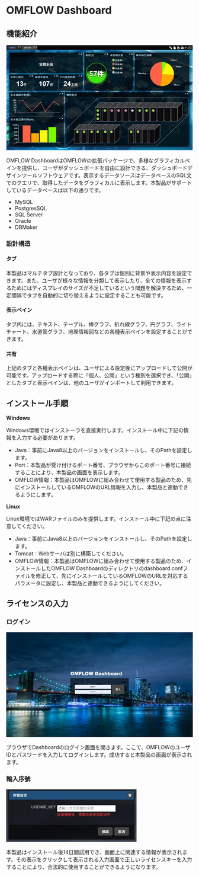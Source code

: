 # OMFLOW Dashboard

## 機能紹介

![](../.gitbook/assets/Dashboard3.jpg)

OMFLOW DashboardはOMFLOWの拡張パッケージで、多様なグラフィカルペインを提供し、ユーザがダッシュボードを自由に設計できる、ダッシュボードデザインツールソフトウェアです。表示するデータソースはデータベースのSQL文でのクエリで、取得したデータをグラフィカルに表示します。本製品がサポートしているデータベースは以下の通りです。

* MySQL
* PostgresSQL
* SQL Server
* Oracle
* DBMaker

### 設計構造

#### タブ

本製品はマルチタブ設計となっており、各タブは個別に背景や表示内容を設定できます。また、ユーザが様々な情報を分類して表示したり、全ての情報を表示するためにはディスプレイのサイズが不足しているという問題を解決するため、一定間隔でタブを自動的に切り替えるように設定することも可能です。

#### 表示ペイン

タブ内には、テキスト、テーブル、棒グラフ、折れ線グラフ、円グラフ、ライトチャート、水道管グラフ、地理情報図などの各種表示ペインを設定することができます。

#### 共有

上記のタブと各種表示ペインは、ユーザによる設定後にアップロードして公開が可能です。アップロードする際に「個人、公開」という種別を選択でき、「公開」としたタブと表示ペインは、他のユーザがインポートして利用できます。

## インストール手順

**Windows**

Windows環境ではインストーラを直接実行します。インストール中に下記の情報を入力する必要があります。

* Java：事前にJava8以上のバージョンをインストールし、そのPathを設定します。
* Port：本製品が受け付けるポート番号、ブラウザからこのポート番号に接続することにより、本製品の画面を表示します。
* OMFLOW情報：本製品はOMFLOWに組み合わせて使用する製品のため、先にインストールしているOMFLOWのURL情報を入力し、本製品と連動できるようにします。

**Linux**

Linux環境ではWARファイルのみを提供します。インストール中に下記の点に注意してください。

* Java：事前にJava8以上のバージョンをインストールし、そのPathを設定します。
* Tomcat：Webサーバは別に構築してください。
* OMFLOW情報：本製品はOMFLOWに組み合わせて使用する製品のため、インストールしたOMFLOW Dashboardのディレクトリのdashboard.confファイルを修正して、先にインストールしているOMFLOWのURLを対応するパラメータに設定し、本製品と連動できるようにしてください。

## ライセンスの入力

### ログイン

![](../.gitbook/assets/Dashboard.jpg)

ブラウザでDashboardのログイン画面を開きます。ここで、OMFLOWのユーザIDとパスワードを入力してログインします。成功すると本製品の画面が表示されます。

### **輸入序號**

![](../.gitbook/assets/Dashboard2.jpg)

本製品はインストール後14日間試用でき、画面上に関連する情報が表示されます。その表示をクリックして表示される入力画面で正しいライセンスキーを入力することにより、合法的に使用することができるようになります。
